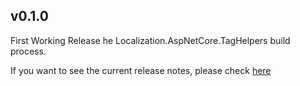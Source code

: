## v0.1.0


First Working Release
he Localization.AspNetCore.TagHelpers build process.

If you want to see the current release notes, please check [here](https://github.com/AdmiringWorm/Localization.AspNetCore.TagHelpers/releases)
